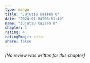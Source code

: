 ```yaml
---
type: manga
title: "Jujutsu Kaisen 0"
date: "2024-01-04T08:51:40"
name: "Jujutsu Kaisen 0"
chapter: 1
rating: 4
ratingEmoji: ⭐️⭐️⭐️⭐️
share: false
---
```


*[No review was written for this chapter]*
